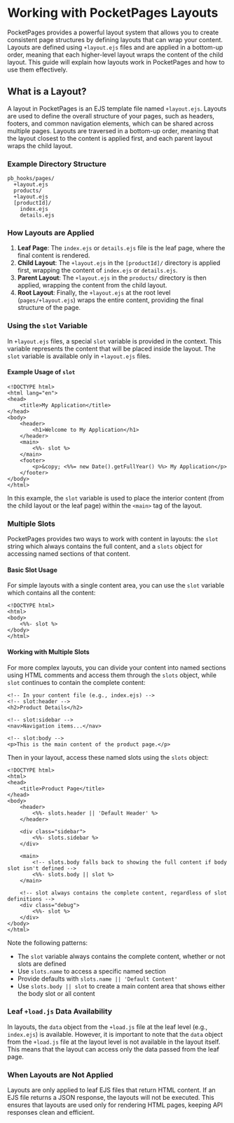 # Working with PocketPages Layouts

PocketPages provides a powerful layout system that allows you to create consistent page structures by defining layouts that can wrap your content. Layouts are defined using `+layout.ejs` files and are applied in a bottom-up order, meaning that each higher-level layout wraps the content of the child layout. This guide will explain how layouts work in PocketPages and how to use them effectively.

## What is a Layout?

A layout in PocketPages is an EJS template file named `+layout.ejs`. Layouts are used to define the overall structure of your pages, such as headers, footers, and common navigation elements, which can be shared across multiple pages. Layouts are traversed in a bottom-up order, meaning that the layout closest to the content is applied first, and each parent layout wraps the child layout.

### Example Directory Structure

```plaintext
pb_hooks/pages/
  +layout.ejs
  products/
  +layout.ejs
  [productId]/
    index.ejs
    details.ejs
```

### How Layouts are Applied

1. **Leaf Page**: The `index.ejs` or `details.ejs` file is the leaf page, where the final content is rendered.
2. **Child Layout**: The `+layout.ejs` in the `[productId]/` directory is applied first, wrapping the content of `index.ejs` or `details.ejs`.
3. **Parent Layout**: The `+layout.ejs` in the `products/` directory is then applied, wrapping the content from the child layout.
4. **Root Layout**: Finally, the `+layout.ejs` at the root level (`pages/+layout.ejs`) wraps the entire content, providing the final structure of the page.

### Using the `slot` Variable

In `+layout.ejs` files, a special `slot` variable is provided in the context. This variable represents the content that will be placed inside the layout. The `slot` variable is available only in `+layout.ejs` files.

#### Example Usage of `slot`

```ejs
<!DOCTYPE html>
<html lang="en">
<head>
    <title>My Application</title>
</head>
<body>
    <header>
        <h1>Welcome to My Application</h1>
    </header>
    <main>
        <%%- slot %>
    </main>
    <footer>
        <p>&copy; <%%= new Date().getFullYear() %%> My Application</p>
    </footer>
</body>
</html>
```

In this example, the `slot` variable is used to place the interior content (from the child layout or the leaf page) within the `<main>` tag of the layout.

### Multiple Slots

PocketPages provides two ways to work with content in layouts: the `slot` string which always contains the full content, and a `slots` object for accessing named sections of that content.

#### Basic Slot Usage

For simple layouts with a single content area, you can use the `slot` variable which contains all the content:

```ejs
<!DOCTYPE html>
<html>
<body>
    <%%- slot %>
</body>
</html>
```

#### Working with Multiple Slots

For more complex layouts, you can divide your content into named sections using HTML comments and access them through the `slots` object, while `slot` continues to contain the complete content:

```ejs
<!-- In your content file (e.g., index.ejs) -->
<!-- slot:header -->
<h2>Product Details</h2>

<!-- slot:sidebar -->
<nav>Navigation items...</nav>

<!-- slot:body -->
<p>This is the main content of the product page.</p>
```

Then in your layout, access these named slots using the `slots` object:

```ejs
<!DOCTYPE html>
<html>
<head>
    <title>Product Page</title>
</head>
<body>
    <header>
        <%%- slots.header || 'Default Header' %>
    </header>

    <div class="sidebar">
        <%%- slots.sidebar %>
    </div>

    <main>
        <!-- slots.body falls back to showing the full content if body slot isn't defined -->
        <%%- slots.body || slot %>
    </main>

    <!-- slot always contains the complete content, regardless of slot definitions -->
    <div class="debug">
        <%%- slot %>
    </div>
</body>
</html>
```

Note the following patterns:

- The `slot` variable always contains the complete content, whether or not slots are defined
- Use `slots.name` to access a specific named section
- Provide defaults with `slots.name || 'Default Content'`
- Use `slots.body || slot` to create a main content area that shows either the body slot or all content

### Leaf `+load.js` Data Availability

In layouts, the `data` object from the `+load.js` file at the leaf level (e.g., `index.ejs`) is available. However, it is important to note that the `data` object from the `+load.js` file at the layout level is not available in the layout itself. This means that the layout can access only the data passed from the leaf page.

### When Layouts are Not Applied

Layouts are only applied to leaf EJS files that return HTML content. If an EJS file returns a JSON response, the layouts will not be executed. This ensures that layouts are used only for rendering HTML pages, keeping API responses clean and efficient.
